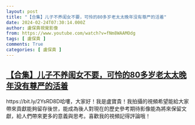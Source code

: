 ```yaml
---
layout: post
title: "【合集】儿子不养闺女不要，可怜的80多岁老太太晚年没有尊严的活着"
date: 2024-02-24T07:30:14.000Z
author: 盧保貴視覺影像
from: https://www.youtube.com/watch?v=fNm8WAAMOdg
tags: [ 盧保貴 ]
comments: True
categories: [ 盧保貴 ]
---
```

<!--1708759814000-->
[【合集】儿子不养闺女不要，可怜的80多岁老太太晚年没有尊严的活着](https://www.youtube.com/watch?v=fNm8WAAMOdg)
------

<div>
https://bit.ly/2YsRD8D哈嘍，大家好！我是盧寶貴！我拍攝的視頻希望能給大家帶來貢獻能夠留存後世，能成為後人對現在的歷史參考期待影像能為將來保留文獻，給人們帶來更多的意義與思考。喜歡我的視頻記得評論哦！
</div>
